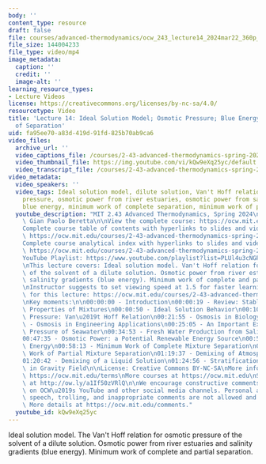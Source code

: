 ```yaml
---
body: ''
content_type: resource
draft: false
file: courses/advanced-thermodynamics/ocw_243_lecture14_2024mar22_360p_16_9.mp4
file_size: 144004233
file_type: video/mp4
image_metadata:
  caption: ''
  credit: ''
  image-alt: ''
learning_resource_types:
- Lecture Videos
license: https://creativecommons.org/licenses/by-nc-sa/4.0/
resourcetype: Video
title: 'Lecture 14: Ideal Solution Model; Osmotic Pressure; Blue Energy; Minimum Work
  of Separation'
uid: fa95ee70-a83d-419d-91fd-825b70ab9ca6
video_files:
  archive_url: ''
  video_captions_file: /courses/2-43-advanced-thermodynamics-spring-2024/1x-BndQw3QQrcyv2GWq8aF_6m2xfkfJ-o_transcript.webvtt
  video_thumbnail_file: https://img.youtube.com/vi/kQw9eXq25yc/default.jpg
  video_transcript_file: /courses/2-43-advanced-thermodynamics-spring-2024/1x-BndQw3QQrcyv2GWq8aF_6m2xfkfJ-o_transcript.pdf
video_metadata:
  video_speakers: ''
  video_tags: Ideal solution model, dilute solution, Van't Hoff relation, osmotic
    pressure, osmotic power from river estuaries, osmotic power from salinity gradients,
    blue energy, minimum work of complete separation, minimum work of partial separation.
  youtube_description: "MIT 2.43 Advanced Thermodynamics, Spring 2024\nInstructor:\
    \ Gian Paolo Beretta\n\nView the complete course: https://ocw.mit.edu/courses/2-43-advanced-thermodynamics-spring-2024/\n\
    Complete course table of contents with hyperlinks to slides and video timestamps:\
    \ https://ocw.mit.edu/courses/2-43-advanced-thermodynamics-spring-2024/resources/mit2_43_s24_toc_slides_pdf/\n\
    Complete course analytical index with hyperlinks to slides and video timestamps:\
    \ https://ocw.mit.edu/courses/2-43-advanced-thermodynamics-spring-2024/resources/mit2_43_s24_index_slides_pdf/\n\
    YouTube Playlist: https://www.youtube.com/playlist?list=PLUl4u3cNGP6309d0oJDiVo1CvxUQXJ2il\n\
    \nThis lecture covers: Ideal solution model. Van't Hoff relation for osmotic pressure\
    \ of the solvent of a dilute solution. Osmotic power from river estuaries and\
    \ salinity gradients (blue energy). Minimum work of complete and partial separation.\n\
    \nInstructor suggests to set viewing speed at 1.5 for faster learning.\n\nSlides\
    \ for this lecture: https://ocw.mit.edu/courses/2-43-advanced-thermodynamics-spring-2024/resources/mit2_43_s24_lec14_pdf/\n\
    \nKey moments:\n\n00:00:00 - Introduction\n00:00:19 - Review: Stable-Equilibrium\
    \ Properties of Mixtures\n00:00:50 - Ideal Solution Behavior\n00:10:51 - Osmotic\
    \ Pressure: Van\u2019t Hoff Relation\n00:21:55 - Osmosis in Biology\n00:23:43\
    \ - Osmosis in Engineering Applications\n00:25:05 - An Important Example: Osmotic\
    \ Pressure of Seawater\n00:34:53 - Fresh Water Production from Saline Water\n\
    00:47:35 - Osmotic Power: a Potential Renewable Energy Source\n00:54:12 - Blue\
    \ Energy\n00:58:13 - Minimum Work of Complete Mixture Separation\n01:08:38 - Minimum\
    \ Work of Partial Mixture Separation\n01:19:37 - Demixing of Atmospheric Air Components\n\
    01:20:42 - Demixing of a Liquid Solution\n01:24:56 - Stratification of Mixtures\
    \ in Gravity Field\n\nLicense: Creative Commons BY-NC-SA\nMore information at\
    \ https://ocw.mit.edu/terms\nMore courses at https://ocw.mit.edu\nSupport OCW\
    \ at http://ow.ly/a1If50zVRlQ\n\nWe encourage constructive comments and discussion\
    \ on OCW\u2019s YouTube and other social media channels. Personal attacks, hate\
    \ speech, trolling, and inappropriate comments are not allowed and may be removed.\
    \ More details at https://ocw.mit.edu/comments."
  youtube_id: kQw9eXq25yc
---
```

Ideal solution model. The Van't Hoff relation for osmotic pressure of the solvent of a dilute solution. Osmotic power from river estuaries and salinity gradients (blue energy). Minimum work of complete and partial separation.